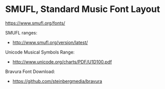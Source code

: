 # SMUFL, Standard Music Font Layout

https://www.smufl.org/fonts/

SMUFL ranges:

- http://www.smufl.org/version/latest/


Unicode Musical Symbols Range:

- http://www.unicode.org/charts/PDF/U1D100.pdf


Bravura Font Download:

- https://github.com/steinbergmedia/bravura
